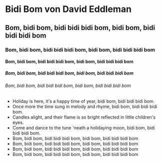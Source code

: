 # Bidi Bom von David Eddleman
## Bom, bidi bom, bidi bidi bidi bom, bidi bom, bidi bidi bidi bom
### Bom, bidi bom, bidi bidi bidi bom, bidi bom, bidi bidi bidi bom
#### Bom, bidi bom, bidi bidi bidi bom, bidi bom, bidi bidi bidi bom
##### Bom, bidi bom, bidi bidi bidi bom, bidi bom, bidi bidi bidi bom
###### Bom, bidi bom, bidi bidi bidi bom, bidi bom, bidi bidi bidi bom

* Holiday is here, it's a happy time of year, bidi bom, bidi bidi bidi bom.
* Once more the time sung in melody and rhyme, bidi bom, bidi bidi bidi bom.
* Candles alight, and their flame is so bright reflected in little children's eyes.
* Come and dance to the tune 'neath a holidaying moon, bidi bom, bidi bidi bidi bom.
* Bom, bidi bom, bidi bidi bidi bom, bidi bom, bidi bidi bidi bom
* Bom, bidi bom, bidi bidi bidi bom, bidi bom, bidi bidi bidi bom
* Bom, bidi bom, bidi bidi bidi bom, bidi bom, bidi bidi bidi bom
* Bom, bidi bom, bidi bidi bidi bom, bidi bom, bidi bidi bidi bom